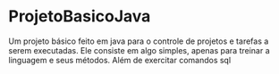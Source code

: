 # ProjetoBasicoJava
Um projeto básico feito em java para o controle de projetos e tarefas a serem executadas.
Ele consiste em algo simples, apenas para treinar a linguagem e seus métodos. Além de exercitar comandos sql
